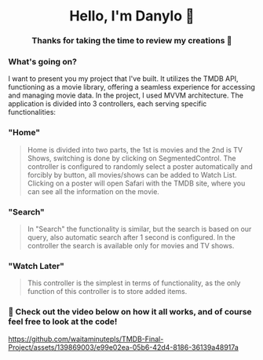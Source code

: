 <h1 align="center">Hello, I'm Danylo 👋</h1>
<h3 align="center">Thanks for taking the time to review my creations 🚀</h3>

<h3 align="left">What's going on?</h3>
<p align="left">
</p>

I want to present you my project that I've built. It utilizes the TMDB API, functioning as a movie library, offering a seamless experience for accessing and managing movie data. In the project, I used MVVM architecture. The application is divided into 3 controllers, each serving specific functionalities:

### "Home"

> Home is divided into two parts, the 1st is movies and the 2nd is TV Shows, switching is done by clicking on SegmentedControl. The controller is configured to randomly select a poster automatically and forcibly by button, all movies/shows can be added to Watch List. Clicking on a poster will open Safari with the TMDB site, where you can see all the information on the movie. 

### "Search" 

> In "Search" the functionality is similar, but the search is based on our query, also automatic search after 1 second is configured. In the controller the search is available only for movies and TV shows. 

### "Watch Later"

> This controller is the simplest in terms of functionality, as the only function of this controller is to store added items. 



### 🎥 Check out the video below on how it all works, and of course feel free to look at the code!

https://github.com/waitaminutepls/TMDB-Final-Project/assets/139869003/e99e02ea-05b6-42d4-8186-36139a48917a


